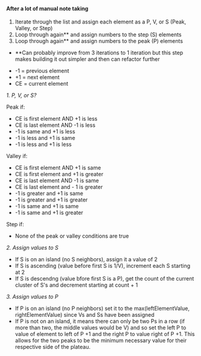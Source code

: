 #### After a lot of manual note taking

1. Iterate through the list and assign each element as a P, V, or S (Peak, Valley, or Step)
2. Loop through again** and assign numbers to the step (S) elements
3. Loop through again** and assign numbers to the peak (P) elements

* **Can probably improve from 3 iterations to 1 iteration but this step makes building it out simpler and then can refactor further


- -1 = previous element
- +1 = next element
- CE = current element


*1. P, V, or S?*
   
Peak if:
- CE is first element AND +1 is less
- CE is last element AND -1 is less
- -1 is same and +1 is less
- -1 is less and +1 is same
- -1 is less and +1 is less

Valley if:
- CE is first element AND +1 is same
- CE is first element and +1 is greater
- CE is last element AND -1 is same
- CE is last element and - 1 is greater
- -1 is greater and +1 is same
- -1 is greater and +1 is greater
- -1 is same and +1 is same
- -1 is same and +1 is greater

Step if:
- None of the peak or valley conditions are true

*2. Assign values to S*
- If S is on an island (no S neighbors), assign it a value of 2
- If S is ascending (value before first S is 1/V), increment each S starting at 2
- If S is descendng (value bfore first S is a P), get the count of the current cluster of S's and decrement starting at count + 1

*3. Assign values to P*
- If P is on an island (no P neighbors) set it to the max(leftElementValue, rightElementValue) since Vs and Ss have been assigned
- If P is not on an island, it means there can only be two Ps in a row (if more than two, the middle values would be V) and so set the left P to value of element to left of P +1 and the right P to value right of P +1. This allows for the two peaks to be the minimum necessary value for their respective side of the plateau.
